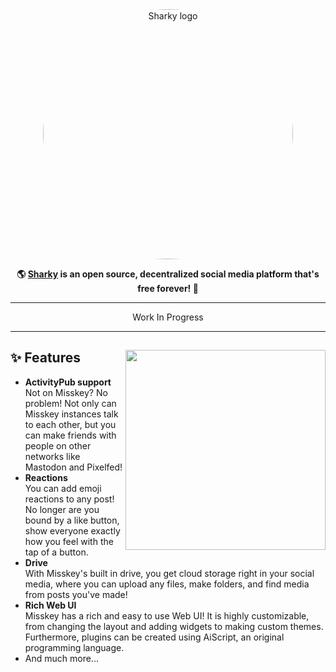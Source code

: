 <div align="center">
<a href="https://dev.transfem.social">
	<img src="https://cdn.transfem.social/files/06eb1052-fd80-448a-803e-3adf7a2d03a3.png" alt="Sharky logo" style="border-radius:50%" width="400"/>
</a>

**🌎 **[Sharky](https://dev.transfem.social/)** is an open source, decentralized social media platform that's free forever! 🚀**

---

 Work In Progress
 
---

</div>

<div>

<a href="https://dev.transfem.social/"><img src="https://cdn.transfem.social/files/dce7b668-fa9e-44e9-8e53-60fd743681aa.png" align="right" height="320px"/></a>

## ✨ Features
- **ActivityPub support**\
Not on Misskey? No problem! Not only can Misskey instances talk to each other, but you can make friends with people on other networks like Mastodon and Pixelfed!
- **Reactions**\
You can add emoji reactions to any post! No longer are you bound by a like button, show everyone exactly how you feel with the tap of a button.
- **Drive**\
With Misskey's built in drive, you get cloud storage right in your social media, where you can upload any files, make folders, and find media from posts you've made!
- **Rich Web UI**\
	Misskey has a rich and easy to use Web UI!
	It is highly customizable, from changing the layout and adding widgets to making custom themes.
	Furthermore, plugins can be created using AiScript, an original programming language.
- And much more...

</div>

<div style="clear: both;"></div>
